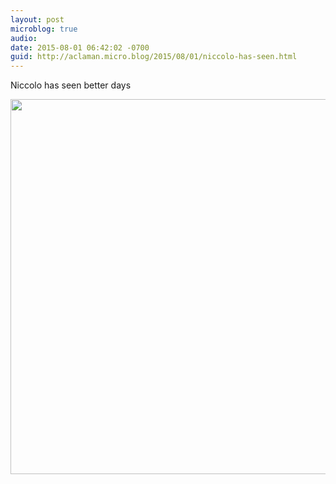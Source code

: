 ```yaml
---
layout: post
microblog: true
audio: 
date: 2015-08-01 06:42:02 -0700
guid: http://aclaman.micro.blog/2015/08/01/niccolo-has-seen.html
---
```

Niccolo has seen better days

<img src="http://micro.alexclaman.com/uploads/2018/1236b98c3a.jpg" width="600" height="600" />
